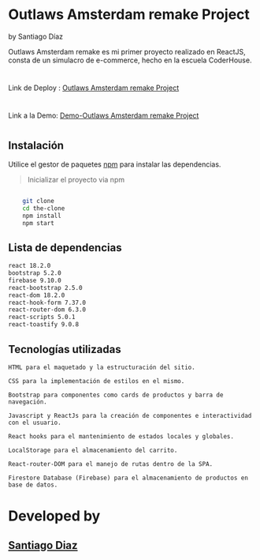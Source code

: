 # Outlaws Amsterdam remake Project
by Santiago Díaz

Outlaws Amsterdam remake es mi primer proyecto realizado en ReactJS, consta de un simulacro de e-commerce, hecho en la escuela CoderHouse.
#
 Link de Deploy : [Outlaws Amsterdam remake Project](https://outlawsamsterdamremakeproject.netlify.app/)
#
 Link a la Demo: [Demo-Outlaws Amsterdam remake Project](https://youtu.be/0DTc5hMCqBw)
#
## Instalación

Utilice el gestor de paquetes [npm](https://docs.npmjs.com/downloading-and-installing-node-js-and-npm) para instalar las dependencias.

>Inicializar el proyecto via npm

```bash

    git clone
    cd the-clone
    npm install 
    npm start 

```


## Lista de dependencias
```bash
react 18.2.0
bootstrap 5.2.0
firebase 9.10.0
react-bootstrap 2.5.0
react-dom 18.2.0
react-hook-form 7.37.0
react-router-dom 6.3.0
react-scripts 5.0.1
react-toastify 9.0.8
```

##  Tecnologías utilizadas
```
HTML para el maquetado y la estructuración del sitio.

CSS para la implementación de estilos en el mismo.

Bootstrap para componentes como cards de productos y barra de navegación.

Javascript y ReactJs para la creación de componentes e interactividad con el usuario.

React hooks para el mantenimiento de estados locales y globales.

LocalStorage para el almacenamiento del carrito.

React-router-DOM para el manejo de rutas dentro de la SPA.

Firestore Database (Firebase) para el almacenamiento de productos en base de datos.

```
#
#
# Developed by
## [Santiago Diaz](https://github.com/gotz49)
